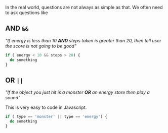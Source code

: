 In the real world, questions are not always as simple as that. We often need to ask questions like

## AND `&&`

*"If energy is less than 10 **AND** steps taken is greater than 20, then tell user the score is not going to be good"*

```javascript
if ( energy < 10 && steps > 20) {
  do something
}
```



## OR `||`

*"If the object you just hit is a monster **OR** an energy store then play a sound"*

This is very easy to code in Javascript.

```javascript
if ( type == 'monster' || type == 'energy') {
  do something
}
```


